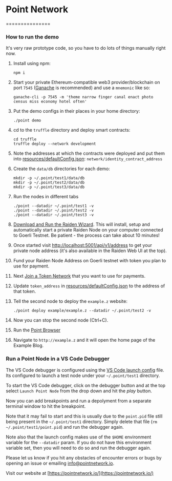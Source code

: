 # Point Network
===============

### How to run the demo

It's very raw prototype code, so you have to do lots of things manually right now.

1. Install using npm:

    ```
    npm i
    ```

1. Start your private Ethereum-compatible web3 provider/blockchain on port `7545` ([Ganache](https://www.trufflesuite.com/ganache) is recommended) and use a `mnemonic` like so:

    ```
    ganache-cli -p 7545 -m 'theme narrow finger canal enact photo census miss economy hotel often'
    ```

1. Put the demo configs in their places in your home directory:

    ```
    ./point demo
    ```

1. cd to the `truffle` directory and deploy smart contracts:
    ```
    cd truffle
    truffle deploy --network development
    ```

1. Note the addresses at which the contracts were deployed and put them into [resources/defaultConfig.json](./resources/defaultConfig.json): `network/identity_contract_address`

1. Create the `data/db` directories for each demo:

    ```
    mkdir -p ~/.point/test1/data/db
    mkdir -p ~/.point/test2/data/db
    mkdir -p ~/.point/test3/data/db
    ```

1. Run the nodes in different tabs

    ```
    ./point --datadir ~/.point/test1 -v
    ./point --datadir ~/.point/test2 -v
    ./point --datadir ~/.point/test3 -v
    ```

1. [Download and Run the Raiden Wizard](https://docs.raiden.network/installation/quick-start/download-and-run-the-raiden-wizard#download-the-raiden-wizard). This will install, setup and automatically start a private Raiden Node on your computer connected to Goerli Testnet. Be patient - the process can take about 10 minutes!

1. Once started visit [http://localhost:5001/api/v1/address](http://localhost:5001/api/v1/address) to get your private node address (it's also available in the Raiden Web UI at the top).

1. Fund your Raiden Node Address on Goerli testnet with token you plan to use for payment.

1. Next [Join a Token Network](https://docs.raiden.network/the-raiden-web-interface/join-a-token-network#registering-a-new-token) that you want to use for payments.

1. Update `token_address` in [resources/defaultConfig.json](./resources/defaultConfig.json) to the address of that token.

1. Tell the second node to deploy the `example.z` website:

    ```
    ./point deploy example/example.z --datadir ~/.point/test2 -v
    ```

1. Now you can stop the second node (Ctrl+C).
1. Run the [Point Browser](https://github.com/pointnetwork/pointbrowser)
1. Navigate to `http://example.z` and it will open the home page of the Example Blog.

### Run a Point Node in a VS Code Debugger

The VS Code debugger is configured using the [VS Code launch config](.vscode/launch.json) file. Its configured to launch a test node under your `~/.point/test1` directory.

To start the VS Code debugger, click on the debugger button and at the top select `Launch Point Node` from the drop down and hit the _play_ button.

Now you can add breakpoints and run a depolyment from a separate terminal window to hit the breakpoint.

Note that it may fail to start and this is usually due to the `point.pid` file still being present in the `~/.point/test1` directory. Simply delete that file (`rm ~/.point/test1/point.pid`) and run the debugger again.

Note also that the launch config makes use of the `$HOME` environment variable for the `--datadir` param. If you do not have this environment variable set, then you will need to do so and run the debugger again.

Please let us know if you hit any obstacles of encounter errors or bugs by opening an issue or emailing info@pointnetwork.io.

Visit our website at [https://pointnetwork.io/](https://pointnetwork.io/)